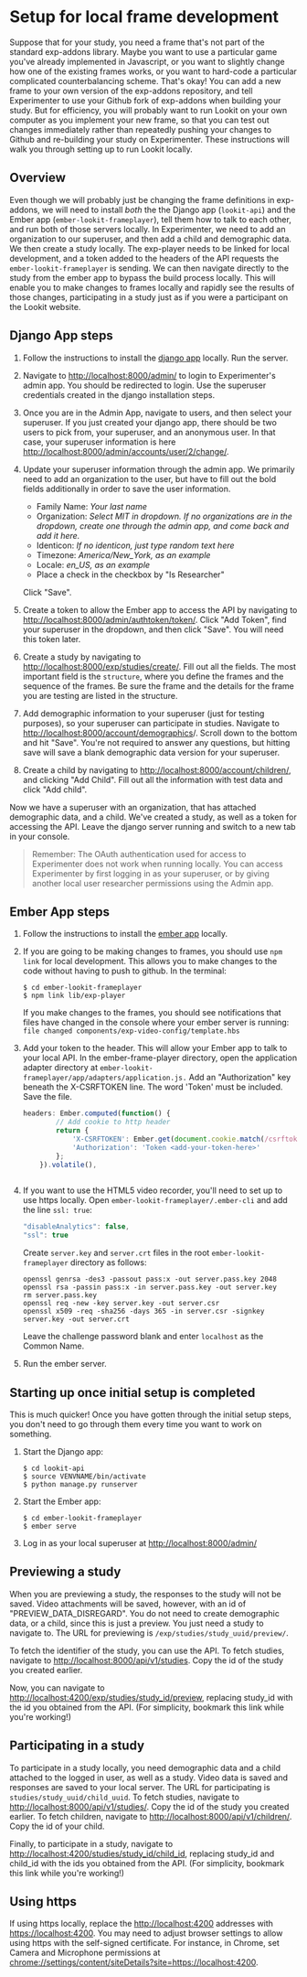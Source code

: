 # Setup for local frame development

Suppose that for your study, you need a frame that's not part of the standard exp-addons library. Maybe you want to use a particular game you've already implemented in Javascript, or you want to slightly change how one of the existing frames works, or you want to hard-code a particular complicated counterbalancing scheme. That's okay! You can add a new frame to your own version of the exp-addons repository, and tell Experimenter to use your Github fork of exp-addons when building your study. But for efficiency, you will probably want to run Lookit on your own computer as you implement your new frame, so that you can test out changes immediately rather than repeatedly pushing your changes to Github and re-building your study on Experimenter. These instructions will walk you through setting up to run Lookit locally. 

## Overview

Even though we will probably just be changing the frame definitions in exp-addons, we will need to install *both* the the Django app (``lookit-api``) and the Ember app (``ember-lookit-frameplayer``), tell them how to talk to each other, and run both of those servers locally. In Experimenter, we need to add an organization to our superuser, and then add a child and demographic data.  We then create a study locally. The exp-player needs to be linked for local development, and a token added to the headers of the API requests the ``ember-lookit-frameplayer`` is sending.  We can then navigate directly to the study from the ember app to bypass the build process locally.  This will enable you to make changes to frames locally and rapidly see the results of those changes, participating in a study just as if you were a participant on the Lookit website.

## Django App steps

1. Follow the instructions to install the [django app](django-project-installation.html) locally. Run the server.

2. Navigate to <http://localhost:8000/admin/> to login to Experimenter's admin app. You should be redirected to login.  Use the superuser credentials created in the django installation steps.

3. Once you are in the Admin App, navigate to users, and then select your superuser.  If you just created your django app, there should be two users to pick from, your superuser, and an anonymous user. In that case, your superuser information is here <http://localhost:8000/admin/accounts/user/2/change/>.

4. Update your superuser information through the admin app. We primarily need to add an organization to the user, but have to fill out the bold fields additionally in order to save the user information.
    - Family Name: *Your last name*
    - Organization: *Select MIT in dropdown. If no organizations are in the dropdown, create one through the admin app, and come back and add it here.*
    - Identicon: *If no identicon, just type random text here*
    - Timezone: *America/New_York, as an example*
    - Locale: *en_US, as an example*
    - Place a check in the checkbox by "Is Researcher"

    Click "Save".

5. Create a token to allow the Ember app to access the API by navigating to <http://localhost:8000/admin/authtoken/token/>. Click "Add Token", find your superuser in the dropdown, and then click "Save". You will need this token later.

6. Create a study by navigating to <http://localhost:8000/exp/studies/create/>.  Fill out all the fields. The most
important field is the `structure`, where you define the frames and the sequence of the frames.  Be sure the frame and the details for the frame you are testing are listed in the structure.

7. Add demographic information to your superuser (just for testing purposes), so your superuser can participate in studies. Navigate to <http://localhost:8000/account/demographics>/.  Scroll down to the bottom and hit "Save". You're not required to answer any questions, but hitting save will save a blank demographic data version for your superuser.

8. Create a child by navigating to <http://localhost:8000/account/children/>, and clicking "Add Child".  Fill out all the information with test data and click "Add child".

Now we have a superuser with an organization, that has attached demographic data, and a child.  We've created a study, as well
as a token for accessing the API.  Leave the django server running and switch to a new tab in your console.

> Remember: The OAuth authentication used for access to Experimenter does not work when running locally. You can access Experimenter by first logging in as your superuser, or by giving another local user researcher permissions using the Admin app.

## Ember App steps

1. Follow the instructions to install the [ember app](ember-app-installation.html) locally. 

2. If you are going to be making changes to frames, you should use `npm link` for local development. This allows you to make changes to the code without having to push to github.
    In the terminal:
    ```
    $ cd ember-lookit-frameplayer
    $ npm link lib/exp-player
    ```
    If you make changes to the frames, you should see notifications that files have changed in the console where your ember server is running:
    `file changed components/exp-video-config/template.hbs`

3. Add your token to the header. This will allow your Ember app to talk to your local API. In the ember-frame-player directory, open the application adapter directory at `ember-lookit-frameplayer/app/adapters/application.js.` Add an "Authorization" key beneath the X-CSRFTOKEN line. The word 'Token' must be included. Save the file.
    ```js
    headers: Ember.computed(function() {
            // Add cookie to http header
            return {
                'X-CSRFTOKEN': Ember.get(document.cookie.match(/csrftoken\=([^;]*)/), '1'),
                'Authorization': 'Token <add-your-token-here>'
            };
        }).volatile(),
        
    ```
    
4. If you want to use the HTML5 video recorder, you'll need to set up to use https locally. Open `ember-lookit-frameplayer/.ember-cli` and add the line `ssl: true`:
	```js
	"disableAnalytics": false,
  	"ssl": true
  	```
  	Create `server.key` and `server.crt` files in the root `ember-lookit-frameplayer` directory as follows:
  	```
  	openssl genrsa -des3 -passout pass:x -out server.pass.key 2048
  	openssl rsa -passin pass:x -in server.pass.key -out server.key
  	rm server.pass.key
  	openssl req -new -key server.key -out server.csr
  	openssl x509 -req -sha256 -days 365 -in server.csr -signkey server.key -out server.crt
  	```
  	Leave the challenge password blank and enter `localhost` as the Common Name.

5. Run the ember server. 

## Starting up once initial setup is completed

This is much quicker! Once you have gotten through the initial setup steps, you don't need to go through them every time you want to work on something.

1. Start the Django app:
    ```
    $ cd lookit-api
    $ source VENVNAME/bin/activate
    $ python manage.py runserver
    ```

2. Start the Ember app:
	```
    $ cd ember-lookit-frameplayer
    $ ember serve
    
    ```
3. Log in as your local superuser at <http://localhost:8000/admin/>

## Previewing a study

When you are previewing a study, the responses to the study will not be saved.  Video attachments will be saved, however, with an id of "PREVIEW_DATA_DISREGARD". You do not need to create demographic data, or a child, since this is just a preview.  You just need a study to navigate to.  The URL for previewing is `/exp/studies/study_uuid/preview/`.

To fetch the identifier of the study, you can use the API. To fetch studies, navigate to <http://localhost:8000/api/v1/studies>.  Copy the id of the study you created earlier.

Now, you can navigate to <http://localhost:4200/exp/studies/study_id/preview>, replacing study_id with the id you obtained from the API. (For simplicity, bookmark this link while you're working!)

## Participating in a study

To participate in a study locally, you need demographic data and a child attached to the logged in user, as well as a study. Video data is saved and responses are saved to your local server.  The URL for participating is `studies/study_uuid/child_uuid`. To fetch studies, navigate to <http://localhost:8000/api/v1/studies/>.  Copy the id of the study you created earlier.  To fetch children, navigate to <http://localhost:8000/api/v1/children/>. Copy the id of your child.

Finally, to participate in a study, navigate to <http://localhost:4200/studies/study_id/child_id>, replacing study_id and child_id with the ids you obtained from the API. (For simplicity, bookmark this link while you're working!)

## Using https

If using https locally, replace the <http://localhost:4200> addresses with <https://localhost:4200>. You may need to adjust browser settings to allow using https with the self-signed certificate. For instance, in Chrome, set Camera and Microphone permissions at <chrome://settings/content/siteDetails?site=https://localhost:4200>.